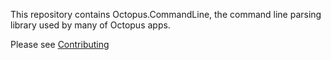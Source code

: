 This repository contains Octopus.CommandLine, the command line parsing library used by many of Octopus apps.

Please see [Contributing](CONTRIBUTING.md)
